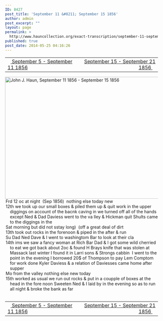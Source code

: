```yaml
---
ID: 8427
post_title: 'September 11 &#8211; September 15 1856'
author: admin
post_excerpt: ""
layout: page
permalink: >
  http://www.hauncollection.org/exact-transcription/september-11-september-15-1856/
published: true
post_date: 2014-05-25 04:16:26
---
```

<table style="width: 100%;" align="center">
<tbody>
<tr>
<td width="50%"><a title="September 5 – September 11 1856" href="http://www.hauncollection.org/version-2/version-ii-series-i/september-5-september-11-1856/"><img src="https://lh3.googleusercontent.com/-EFJpxxNiPNw/VqgtWBCZrMI/AAAAAAAAAFU/WfY4lPFWWkg/s800-Ic42/Soeb-Plain-Arrows-8-10px.png" alt="" width="10" height="10" /> September 5 - September 11 1856</a></td>
<td style="text-align: right;"><a title="September 15 – September 21 1856" href="http://www.hauncollection.org/version-2/version-ii-series-i/september-15-september-21-1856/"> September 15 - September 21 1856 <img src="https://lh3.googleusercontent.com/-67k0cYlpXHw/VqgtWKz1MXI/AAAAAAAAAFU/k9PW_Piyurk/s800-Ic42/Soeb-Plain-Arrows-5-10px.png" alt="" width="10" height="10" /></a></td>
</tr>
</tbody>
</table>
<a href="http://www.hauncollection.org/wp-content/uploads/John Haun/JJH_201_September 11 1856 - September 15 1856.JPG" target="_blank" rel="noopener"><img class="alignnone wp-image-2430 size-large" src="http://www.hauncollection.org/wp-content/uploads/John Haun/JJH_201_September 11 1856 - September 15 1856-1024x682.jpg" alt="John J. Haun, September 11 1856 - September 15 1856" width="604" height="402" /></a>
<div style="text-indent: -1em; padding-left: 16px;">Frd 12 oc at night  (Sep 1856)  nothing else today new</div>
<div style="text-indent: -1em; padding-left: 16px;">12th we took up our small boxes &amp; piled them up &amp; quit work in the
upper diggings on account of the bacnk caving in we turned
off all of the hands except Ned &amp; Dad Daviess went to the va
lley &amp; Hickman quit Shults came to the diggings in the</div>
<div style="text-indent: -1em; padding-left: 16px;">Sat morning but did not sstay long)  (off a great deal of dirt</div>
<div style="text-indent: -1em; padding-left: 16px;">13th took out rocks in the forenoon &amp; piped in the after &amp; run</div>
<div style="text-indent: -1em; padding-left: 16px;">Su Dad Ned Dave &amp; I went to washingtom Bar to look at their cla</div>
<div style="text-indent: -1em; padding-left: 16px;">14th ims we saw a fancy woman at Rich Bar Dad &amp; I got some wild
cherried to eat we got back about 2oc &amp; found H Brays knife
that was stolen at Massack last winter I found it in Larri
sons &amp; Strongs cabbin  I went to the point in the evening I
borrowed 20$ of Thompson to pay Lem Comptom for work done
Kyler Daviess &amp; a relation of Daviesses came home after supper</div>
<div style="text-indent: -1em; padding-left: 16px;">Mo from the valley nothing else new today</div>
<div style="text-indent: -1em; padding-left: 16px;">15th worked as usual we run out rocks &amp; put in a coupple of
boxes at the head in the fore noon Sweeten Ned &amp; I laid by in
the evening so as to run all night &amp; broke the bank as far</div>
&nbsp;
<table style="width: 100%;" align="center">
<tbody>
<tr>
<td width="50%"><a title="September 5 – September 11 1856" href="http://www.hauncollection.org/version-2/version-ii-series-i/september-5-september-11-1856/"><img src="https://lh3.googleusercontent.com/-EFJpxxNiPNw/VqgtWBCZrMI/AAAAAAAAAFU/WfY4lPFWWkg/s800-Ic42/Soeb-Plain-Arrows-8-10px.png" alt="" width="10" height="10" /> September 5 - September 11 1856</a></td>
<td style="text-align: right;"><a title="September 15 – September 21 1856" href="http://www.hauncollection.org/version-2/version-ii-series-i/september-15-september-21-1856/"> September 15 - September 21 1856 <img src="https://lh3.googleusercontent.com/-67k0cYlpXHw/VqgtWKz1MXI/AAAAAAAAAFU/k9PW_Piyurk/s800-Ic42/Soeb-Plain-Arrows-5-10px.png" alt="" width="10" height="10" /></a></td>
</tr>
</tbody>
</table>